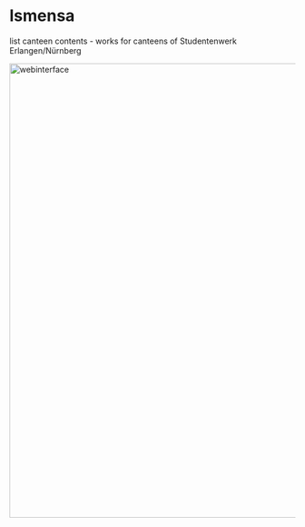 lsmensa
=======

list canteen contents - works for canteens of Studentenwerk Erlangen/Nürnberg


<img src="http://gerneth.info/files/lsmensa.png" width="800" height=auto alt="webinterface" title="default usage of lsmensa" style="float: right;" />
